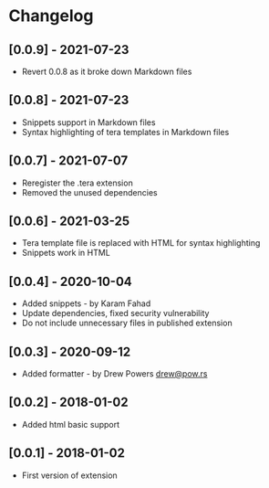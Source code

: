 # Changelog

## [0.0.9] - 2021-07-23

- Revert 0.0.8 as it broke down Markdown files

## [0.0.8] - 2021-07-23

- Snippets support in Markdown files
- Syntax highlighting of tera templates in Markdown files

## [0.0.7] - 2021-07-07

- Reregister the .tera extension
- Removed the unused dependencies

## [0.0.6] - 2021-03-25

- Tera template file is replaced with HTML for syntax highlighting
- Snippets work in HTML

## [0.0.4] - 2020-10-04

- Added snippets - by Karam Fahad
- Update dependencies, fixed security vulnerability
- Do not include unnecessary files in published extension

## [0.0.3] - 2020-09-12

- Added formatter - by Drew Powers <drew@pow.rs>

## [0.0.2] - 2018-01-02

- Added html basic support

## [0.0.1] - 2018-01-02

- First version of extension
